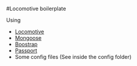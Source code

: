 #Locomotive boilerplate

Using

- [Locomotive](http://www.locomotivejs.org) 
- [Mongoose](http://www.mongoosejs.org)
- [Boostrap](http://www.getbootstrap.com)
- [Passport](http://passportjs.org/)
- Some config files (See inside the config folder)